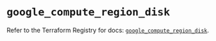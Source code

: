 # `google_compute_region_disk`

Refer to the Terraform Registry for docs: [`google_compute_region_disk`](https://registry.terraform.io/providers/drfaust92/google/4.16.4/docs/resources/compute_region_disk).
